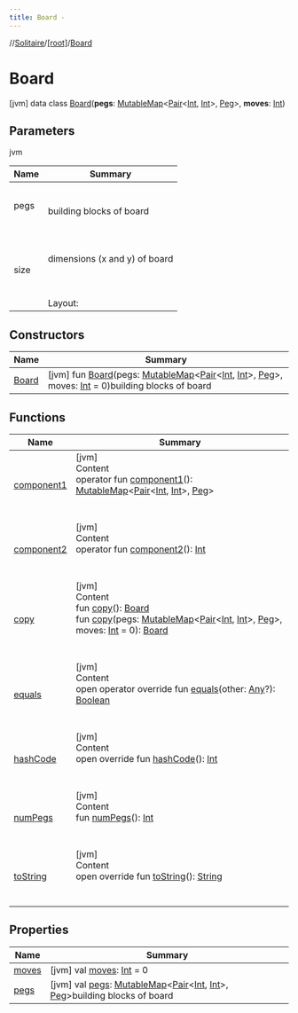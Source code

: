 ```yaml
---
title: Board -
---
```

//[Solitaire](../../index.md)/[[root]](../index.md)/[Board](index.md)



# Board  
 [jvm] data class [Board](index.md)(**pegs**: [MutableMap](https://kotlinlang.org/api/latest/jvm/stdlib/kotlin.collections/-mutable-map/index.html)<[Pair](https://kotlinlang.org/api/latest/jvm/stdlib/kotlin/-pair/index.html)<[Int](https://kotlinlang.org/api/latest/jvm/stdlib/kotlin/-int/index.html), [Int](https://kotlinlang.org/api/latest/jvm/stdlib/kotlin/-int/index.html)>, [Peg](../-peg/index.md)>, **moves**: [Int](https://kotlinlang.org/api/latest/jvm/stdlib/kotlin/-int/index.html))   


## Parameters  
  
jvm  
  
|  Name|  Summary| 
|---|---|
| <a name="/Board///PointingToDeclaration/"></a>pegs| <a name="/Board///PointingToDeclaration/"></a><br><br>building blocks of board<br><br>
| <a name="/Board///PointingToDeclaration/"></a>size| <a name="/Board///PointingToDeclaration/"></a><br><br>dimensions (x and y) of board<br><br><br><br>Layout: |---------------------------------------|<br><br><br><br>| 1 | -1 | -1 | 1 | 1 | 1 | -1 | -1 | -1|<br><br><br><br>|---------------------------------------|<br><br><br><br>|-1 | -1 | -1 | 1 | 1 | 1 | -1 | -1 | -1|<br><br><br><br>|---------------------------------------|<br><br><br><br>|-1 | -1 | -1 | 1 | 1 | 1 | -1 | -1 | -1|<br><br><br><br>|---------------------------------------|<br><br><br><br>| 1 |  1 |  1 | 1 | 1 | 1 |  1 |  1 |  1|<br><br><br><br>|---------------------------------------|<br><br><br><br>| 1 |  1 |  1 | 1 | 0 | 1 |  1 |  1 |  1|<br><br><br><br>|---------------------------------------|<br><br><br><br>| 1 |  1 |  1 | 1 | 1 | 1 |  1 |  1 |  1|<br><br><br><br>|---------------------------------------|<br><br><br><br>|-1 | -1 | -1 | 1 | 1 | 1 | -1 | -1 | -1|<br><br><br><br>|---------------------------------------|<br><br><br><br>|-1 | -1 | -1 | 1 | 1 | 1 | -1 | -1 | -1|<br><br><br><br>|---------------------------------------|<br><br><br><br>|-1 | -1 | -1 | 1 | 1 | 1 | -1 | -1 | -1|<br><br><br><br>|---------------------------------------|<br><br>
  


## Constructors  
  
|  Name|  Summary| 
|---|---|
| <a name="/Board/Board/#kotlin.collections.MutableMap[kotlin.Pair[kotlin.Int,kotlin.Int],Peg]#kotlin.Int/PointingToDeclaration/"></a>[Board](-board.md)| <a name="/Board/Board/#kotlin.collections.MutableMap[kotlin.Pair[kotlin.Int,kotlin.Int],Peg]#kotlin.Int/PointingToDeclaration/"></a> [jvm] fun [Board](-board.md)(pegs: [MutableMap](https://kotlinlang.org/api/latest/jvm/stdlib/kotlin.collections/-mutable-map/index.html)<[Pair](https://kotlinlang.org/api/latest/jvm/stdlib/kotlin/-pair/index.html)<[Int](https://kotlinlang.org/api/latest/jvm/stdlib/kotlin/-int/index.html), [Int](https://kotlinlang.org/api/latest/jvm/stdlib/kotlin/-int/index.html)>, [Peg](../-peg/index.md)>, moves: [Int](https://kotlinlang.org/api/latest/jvm/stdlib/kotlin/-int/index.html) = 0)building blocks of board   <br>


## Functions  
  
|  Name|  Summary| 
|---|---|
| <a name="/Board/component1/#/PointingToDeclaration/"></a>[component1](component1.md)| <a name="/Board/component1/#/PointingToDeclaration/"></a>[jvm]  <br>Content  <br>operator fun [component1](component1.md)(): [MutableMap](https://kotlinlang.org/api/latest/jvm/stdlib/kotlin.collections/-mutable-map/index.html)<[Pair](https://kotlinlang.org/api/latest/jvm/stdlib/kotlin/-pair/index.html)<[Int](https://kotlinlang.org/api/latest/jvm/stdlib/kotlin/-int/index.html), [Int](https://kotlinlang.org/api/latest/jvm/stdlib/kotlin/-int/index.html)>, [Peg](../-peg/index.md)>  <br><br><br>
| <a name="/Board/component2/#/PointingToDeclaration/"></a>[component2](component2.md)| <a name="/Board/component2/#/PointingToDeclaration/"></a>[jvm]  <br>Content  <br>operator fun [component2](component2.md)(): [Int](https://kotlinlang.org/api/latest/jvm/stdlib/kotlin/-int/index.html)  <br><br><br>
| <a name="/Board/copy/#/PointingToDeclaration/"></a>[copy](copy.md)| <a name="/Board/copy/#/PointingToDeclaration/"></a>[jvm]  <br>Content  <br>fun [copy](copy.md)(): [Board](index.md)  <br>fun [copy](copy.md)(pegs: [MutableMap](https://kotlinlang.org/api/latest/jvm/stdlib/kotlin.collections/-mutable-map/index.html)<[Pair](https://kotlinlang.org/api/latest/jvm/stdlib/kotlin/-pair/index.html)<[Int](https://kotlinlang.org/api/latest/jvm/stdlib/kotlin/-int/index.html), [Int](https://kotlinlang.org/api/latest/jvm/stdlib/kotlin/-int/index.html)>, [Peg](../-peg/index.md)>, moves: [Int](https://kotlinlang.org/api/latest/jvm/stdlib/kotlin/-int/index.html) = 0): [Board](index.md)  <br><br><br>
| <a name="kotlin/Any/equals/#kotlin.Any?/PointingToDeclaration/"></a>[equals](../-undoable-command/index.md#%5Bkotlin%2FAny%2Fequals%2F%23kotlin.Any%3F%2FPointingToDeclaration%2F%5D%2FFunctions%2F-1349245809)| <a name="kotlin/Any/equals/#kotlin.Any?/PointingToDeclaration/"></a>[jvm]  <br>Content  <br>open operator override fun [equals](../-undoable-command/index.md#%5Bkotlin%2FAny%2Fequals%2F%23kotlin.Any%3F%2FPointingToDeclaration%2F%5D%2FFunctions%2F-1349245809)(other: [Any](https://kotlinlang.org/api/latest/jvm/stdlib/kotlin/-any/index.html)?): [Boolean](https://kotlinlang.org/api/latest/jvm/stdlib/kotlin/-boolean/index.html)  <br><br><br>
| <a name="kotlin/Any/hashCode/#/PointingToDeclaration/"></a>[hashCode](../-undoable-command/index.md#%5Bkotlin%2FAny%2FhashCode%2F%23%2FPointingToDeclaration%2F%5D%2FFunctions%2F-1349245809)| <a name="kotlin/Any/hashCode/#/PointingToDeclaration/"></a>[jvm]  <br>Content  <br>open override fun [hashCode](../-undoable-command/index.md#%5Bkotlin%2FAny%2FhashCode%2F%23%2FPointingToDeclaration%2F%5D%2FFunctions%2F-1349245809)(): [Int](https://kotlinlang.org/api/latest/jvm/stdlib/kotlin/-int/index.html)  <br><br><br>
| <a name="/Board/numPegs/#/PointingToDeclaration/"></a>[numPegs](num-pegs.md)| <a name="/Board/numPegs/#/PointingToDeclaration/"></a>[jvm]  <br>Content  <br>fun [numPegs](num-pegs.md)(): [Int](https://kotlinlang.org/api/latest/jvm/stdlib/kotlin/-int/index.html)  <br><br><br>
| <a name="/Board/toString/#/PointingToDeclaration/"></a>[toString](to-string.md)| <a name="/Board/toString/#/PointingToDeclaration/"></a>[jvm]  <br>Content  <br>open override fun [toString](to-string.md)(): [String](https://kotlinlang.org/api/latest/jvm/stdlib/kotlin/-string/index.html)  <br><br><br>


## Properties  
  
|  Name|  Summary| 
|---|---|
| <a name="/Board/moves/#/PointingToDeclaration/"></a>[moves](moves.md)| <a name="/Board/moves/#/PointingToDeclaration/"></a> [jvm] val [moves](moves.md): [Int](https://kotlinlang.org/api/latest/jvm/stdlib/kotlin/-int/index.html) = 0   <br>
| <a name="/Board/pegs/#/PointingToDeclaration/"></a>[pegs](pegs.md)| <a name="/Board/pegs/#/PointingToDeclaration/"></a> [jvm] val [pegs](pegs.md): [MutableMap](https://kotlinlang.org/api/latest/jvm/stdlib/kotlin.collections/-mutable-map/index.html)<[Pair](https://kotlinlang.org/api/latest/jvm/stdlib/kotlin/-pair/index.html)<[Int](https://kotlinlang.org/api/latest/jvm/stdlib/kotlin/-int/index.html), [Int](https://kotlinlang.org/api/latest/jvm/stdlib/kotlin/-int/index.html)>, [Peg](../-peg/index.md)>building blocks of board   <br>


